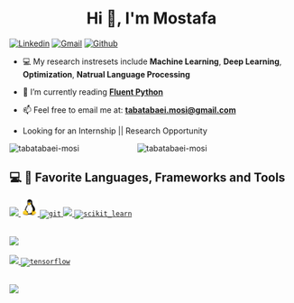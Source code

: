 <h1 align="center">Hi 👋, I'm Mostafa</h1>

[![Linkedin](https://img.shields.io/badge/-LinkedIn-blue?style=flat&logo=Linkedin&logoColor=white)](https://www.linkedin.com/in/hejazizo/)
[![Gmail](https://img.shields.io/badge/-Gmail-c14438?style=flat&logo=Gmail&logoColor=white)](mailto:tabatabaei.mosi@gmail.com)
[![Github](https://img.shields.io/github/followers/tabatabaei-mosi?label=Follow&style=social)](https://github.com/tabatabaei-mosi)

- 💻 My research instresets include **Machine Learning**, **Deep Learning**, **Optimization**, **Natrual Language Processing**
  
- 🌱 I’m currently reading [**Fluent Python**](https://www.amazon.com/Fluent-Python-Concise-Effective-Programming/dp/1491946008)
  
- 📫 Feel free to email me at: **tabatabaei.mosi@gmail.com**

- Looking for an Internship || Research Opportunity

<div>
  <img width="45%" align="left" src="https://github-readme-stats.vercel.app/api/top-langs?username=tabatabaei-mosi&show_icons=true&locale=en&layout=compact" alt="tabatabaei-mosi" />
  <img width="50%"  src="https://github-readme-streak-stats.herokuapp.com/?user=tabatabaei-mosi&" alt="tabatabaei-mosi" />
</div>


## :computer: :wrench: Favorite Languages, Frameworks and Tools

<a href="https://www.python.org/" target="_blank">
    <code><img height="30" src="https://www.python.org/static/apple-touch-icon-precomposed.png"></code>
</a>


<a href="https://www.linux.org/" target="_blank">
    <code><img height="30" src="https://github.com/devicons/devicon/blob/master/icons/linux/linux-original.svg" alt="linux"></code>
</a>


<a href="https://git-scm.com/" target="_blank">
    <code><img height="30" src="https://www.vectorlogo.zone/logos/git-scm/git-scm-icon.svg" alt="git"></code>
</a>

<a href="https://numpy.org/" target="_blank">
	<code><img height="30" src="https://upload.wikimedia.org/wikipedia/commons/1/1a/NumPy_logo.svg"></code>
</a>


<a href="https://scikit-learn.org/" target="_blank">
    <code><img height="30" src="https://upload.wikimedia.org/wikipedia/commons/0/05/Scikit_learn_logo_small.svg" alt="scikit_learn"></code>
</a>


<a href="https://keras.io/" target="_blank"><code>
    <img height="30" src="https://upload.wikimedia.org/wikipedia/commons/c/c9/Keras_Logo.jpg"></code>
</a>


<a href="https://pytorch.org/" target="_blank">
    <code><img height="30" src="https://github.com/pytorch/pytorch/blob/master/docs/source/_static/img/pytorch-logo-dark.svg"></code>
</a>


<a href="https://www.tensorflow.org" target="_blank">
    <code><img height="30" src="https://www.vectorlogo.zone/logos/tensorflow/tensorflow-icon.svg" alt="tensorflow"></code>
</a>

<a href="https://www.jetbrains.com/pycharm/" target="_blank"><code>
    <img height="30" src="https://upload.wikimedia.org/wikipedia/commons/1/1d/PyCharm_Icon.svg"></code>
</a>


